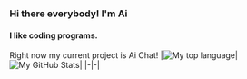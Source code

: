 ### Hi there everybody! I'm Ai
#### I like coding programs.
Right now my current project is Ai Chat! 
|![My top language](https://github-readme-stats.vercel.app/api/top-langs/?username=FireWall-Programming&show_icons=true&title_color=4F8CC9&text_color=9f9f9f&bg_color=00000000&hide_border=true&icon_color=00000000&count_private=true)|![My GitHub Stats](https://github-readme-stats.vercel.app/api?username=FireWall-Programming&show_icons=true&title_color=4F8CC9&text_color=9f9f9f&bg_color=00000000&hide_border=true&icon_color=4F8CC9&count_private=true&show_icons=true)|
|-|-|

